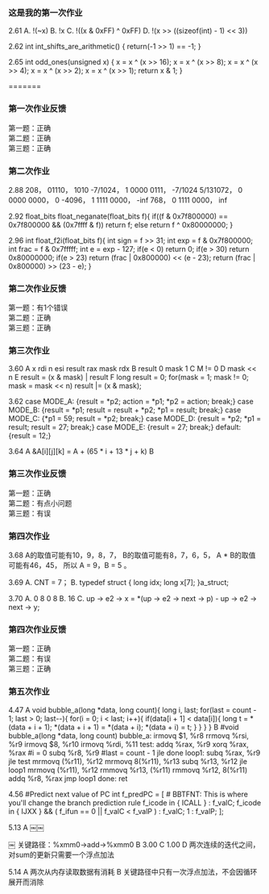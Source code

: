 
### 这是我的第一次作业
2.61
A. !(~x)
B. !x
C. !((x & 0xFF) ^ 0xFF)
D. !(x >> ((sizeof(int) - 1) << 3))

2.62
int int_shifts_are_arithmetic()
{
	return(-1 >> 1) == -1;
}

2.65
int odd_ones(unsigned x)
{
	x = x ^ (x >> 16);
   	x = x ^ (x >> 8);
	x = x ^ (x >> 4);
    	x = x ^ (x >> 2);
    	x = x ^ (x >> 1);
   	return x & 1;
}

=======
### 第一次作业反馈

第一题：正确  
第二题：正确  
第三题：正确  

### 第二次作业
2.88
208， 01110， 1010
-7/1024， 1 0000 0111， -7/1024
5/131072， 0 0000 0000， 0
-4096， 1 1111 0000， -inf
768， 0 1111 0000， inf

2.92
float_bits float_neganate(float_bits f){
	if((f & 0x7f800000) == 0x7f800000 && (0x7ffff & f))
		return f;
	else
		return f ^ 0x80000000;
}

2.96
int float_f2i(float_bits f){
	int sign = f >> 31;
	int exp = f & 0x7f800000;
	int frac = f & 0x7fffff;
	int e = exp - 127;
	if(e < 0)
		return 0;
	if(e > 30)
		return 0x80000000;
	if(e > 23)
		return (frac | 0x800000) << (e - 23);
	return (frac | 0x800000) >> (23 - e);
}

### 第二次作业反馈

第一题：有1个错误  
第二题：正确  
第三题：正确  


### 第三次作业

3.60
A x rdi n esi result rax mask rdx
B result 0 mask 1
C M != 0
D mask << n
E result = (x & mask) | result
F 
long result = 0;
for(mask = 1; mask != 0; mask = mask << n)
result |= (x & mask);

3.62
case MODE_A: {result = *p2; action = *p1; *p2 = action; break;}
case MODE_B: {result = *p1; result = result + *p2; *p1 = result; break;}
case MODE_C: {*p1 = 59; result = *p2; break;}
case MODE_D: {result = *p2; *p1 = result; result = 27; break;}
case MODE_E: {result = 27; break;}
default: {result = 12;}

3.64
A &A[i][j][k] = A + (65 * i + 13 * j + k)
B 

### 第三次作业反馈

第一题：正确  
第二题：有点小问题  
第三题：有误  

### 第四次作业

3.68
A的取值可能有10，9，8，7，
B的取值可能有8，7，6，5，
A * B的取值可能有46，45，
所以 A = 9，B = 5 。

3.69
A. CNT = 7；
B. 
typedef struct {
	long idx;
	long x[7];
}a_struct;

3.70
A. 0 8 0 8
B. 16
C. up -> e2 -> x = *(up -> e2 -> next -> p) - up -> e2 -> next -> y;

### 第四次作业反馈

第一题：正确  
第二题：有误  
第三题：正确

### 第五次作业
4.47
A
void bubble_a(long *data, long count){
    long i, last;
    for(last = count - 1; last > 0; last--){
        for(i = 0; i < last; i++){
            if(data[i + 1] < data[i]){
                long t = *(data + i + 1);
                *(data + i + 1) = *(data + i);
                *(data + i) = t;
            }
        }
    }
}
B
#void bubble_a(long *data, long count)
bubble_a:
    irmovq  $1, %r8
    rrmovq  %rsi, %r9
    irmovq  $8, %r10
    irmovq  %rdi, %11
test:
    addq    %rax, %r9
    xorq    %rax, %rax      #i = 0
    subq    %r8, %r9        #last = count - 1
    jle     done
loop1:
    subq    %rax, %r9
    jle     test
    mrmovq  (%r11), %r12
    mrmovq  8(%r11), %r13
    subq    %r13, %r12
    jle     loop1
    mrmovq  (%r11), %r12
    rmmovq  %r13, (%r11)
    rmmovq  %r12, 8(%r11)
    addq    %r8, %rax
    jmp     loop1
done:
    ret

4.56
#Predict next value of PC
int f_predPC = [
	# BBTFNT: This is where you'll change the branch prediction rule
	f_icode in { ICALL } : f_valC;
	f_icode in { IJXX } && ( f_ifun == 0 || f_valC < f_valP ) : f_valC;
	1 : f_valP;
];

5.13
A
￼￼

￼
关键路径：%xmm0->add->%xmm0
B
3.00
C
1.00
D
两次连续的迭代之间，对sum的更新只需要一个浮点加法

5.14
A
两次从内存读取数据有消耗
B
关键路径中只有一次浮点加法，不会因循环展开而消除
